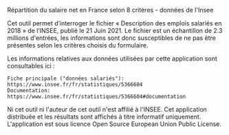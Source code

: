 Répartition du salaire net en France selon 8 critères - données de l'Insee

Cet outil permet d’interroger le fichier « Description des emplois salariés en 2018 » de l’INSEE, publié le 21 Juin 2021. Le fichier est un échantillon de 2.3 millions d'entrées, les informations sont donc susceptibles de ne pas être présentes selon les critères choisis du formulaire.

Les informations relatives aux données utilisées par cette application sont consultables ici :

    Fiche principale ("données salariés"): https://www.insee.fr/fr/statistiques/5366604
    Documentation: https://www.insee.fr/fr/statistiques/5366604#documentation

Ni cet outil ni l'auteur de cet outil n'est affilié à l'INSEE. Cet application distribuée et les résultats sont affichés à titre informatif uniquement. L'application est sous licence Open Source European Union Public License.

